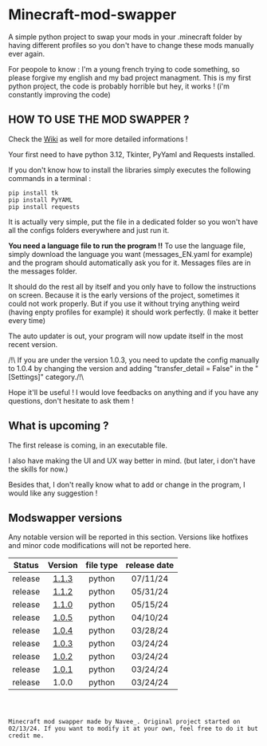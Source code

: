 # Minecraft-mod-swapper
A simple python project to swap your mods in your .minecraft folder by having different profiles so you don't have to change these mods manually ever again.

For peopole to know : I'm a young french trying to code something, so please forgive my english and my bad project managment.
This is my first python project, the code is probably horrible but hey, it works ! (i'm constantly improving the code)


## HOW TO USE THE MOD SWAPPER ?

Check the [Wiki](https://github.com/Navee82/Minecraft-mod-swapper/blob/main/wiki.md) as well for more detailed informations !

Your first need to have python 3.12, Tkinter, PyYaml and Requests installed.

If you don't know how to install the libraries simply executes the following commands in a terminal :

``pip install tk`` <br>
``pip install PyYAML`` <br>
``pip install requests`` <br>

It is actually very simple, put the file in a dedicated folder so you won't have all the configs folders everywhere and just run it.

**You need a language file to run the program !!**
To use the language file, simply download the language you want (messages_EN.yaml for example) and the program should automatically ask you for it. Messages files are in the messages folder.

It should do the rest all by itself and you only have to follow the instructions on screen.
Because it is the early versions of the project, sometimes it could not work properly. But if you use it without trying anything weird (having enpty profiles for example) it should work perfectly. (I make it better every time)

The auto updater is out, your program will now update itself in the most recent version.

/!\ If you are under the version 1.0.3, you need to update the config manually to 1.0.4 by changing the version and adding "transfer_detail = False" in the "[Settings]" category./!\

Hope it'll be useful !
I would love feedbacks on anything and if you have any questions, don't hesitate to ask them !

## What is upcoming ?

The first release is coming, in an executable file.

I also have making the UI and UX way better in mind. (but later, i don't have the skills for now.)

Besides that, I don't really know what to add or change in the program, I would like any suggestion !

## Modswapper versions
Any notable version will be reported in this section. Versions like hotfixes and minor code modifications will not be reported here.

| Status  | Version                                                                                                                | file type  | release date |
|:-------:|:-------:                                                                                                               |:----------:|:------------:|
| release | [1.1.3](https://github.com/Navee82/Minecraft-mod-swapper/blob/39bebde124bbf80e1c10a2bbbbe26b50e8465e9e/mod_swapper.py) | python     | 07/11/24     |
| release | [1.1.2](https://github.com/Navee82/Minecraft-mod-swapper/blob/d8931bb4424a7edff3167c07185700368b48b6c1/mod_swapper.py) | python     | 05/31/24     |
| release | [1.1.0](https://github.com/Navee82/Minecraft-mod-swapper/blob/83b8470a8eba4115e8251717e7831dd48fb93381/mod_swapper.py) | python     | 05/15/24     |
| release | [1.0.5](https://github.com/Navee82/Minecraft-mod-swapper/blob/9611a3e36b55e464bea3b7b6289e2c7eb7766235/mod_swapper.py) | python     | 04/10/24     |
| release | [1.0.4](https://github.com/Navee82/Minecraft-mod-swapper/blob/5fd6b10cde20f5b5aa147e3427ce58058c619071/mod_swapper.py) | python     | 03/28/24     |
| release | [1.0.3](https://github.com/Navee82/Minecraft-mod-swapper/blob/0d486d23eebcae3367cf1c675a6ba96c4dbed2a4/mod_swapper.py) | python     | 03/24/24     |
| release | [1.0.2](https://github.com/Navee82/Minecraft-mod-swapper/blob/705ab9792154a72db86fa50f58da532340e713e4/mod_swapper.py) | python     | 03/24/24     |
| release | [1.0.1](https://github.com/Navee82/Minecraft-mod-swapper/blob/e01bff0260faa214d50c8fdf5ab0d2f424b03c8d/mod_swapper.py) | python     | 03/24/24     |
| release | 1.0.0                                                                                                                  | python     | 03/24/24     |

### 
<br><br>``Minecraft mod swapper made by Navee_. Original project started on 02/13/24. If you want to modify it at your own, feel free to do it but credit me.``